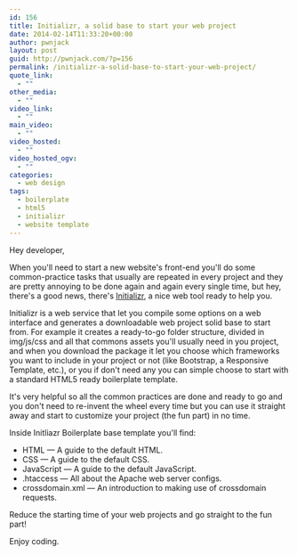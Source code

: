 ```yaml
---
id: 156
title: Initializr, a solid base to start your web project
date: 2014-02-14T11:33:20+00:00
author: pwnjack
layout: post
guid: http://pwnjack.com/?p=156
permalink: /initializr-a-solid-base-to-start-your-web-project/
quote_link:
  - ""
other_media:
  - ""
video_link:
  - ""
main_video:
  - ""
video_hosted:
  - ""
video_hosted_ogv:
  - ""
categories:
  - web design
tags:
  - boilerplate
  - html5
  - initializr
  - website template
---
```

Hey developer,

When you'll need to start a new website's front-end you'll do some common-practice tasks that usually are repeated in every project and they are pretty annoying to be done again and again every single time, but hey, there's a good news, there's <a title="Initializr" href="http://www.initializr.com/" target="_blank">Initializr</a>, a nice web tool ready to help you.

Initializr is a web service that let you compile some options on a web interface and generates a downloadable web project solid base to start from. For example it creates a ready-to-go folder structure, divided in img/js/css and all that commons assets you'll usually need in you project, and when you download the package it let you choose which frameworks you want to include in your project or not (like Bootstrap, a Responsive Template, etc.), or you if don't need any you can simple choose to start with a standard HTML5 ready boilerplate template.

It's very helpful so all the common practices are done and ready to go and you don't need to re-invent the wheel every time but you can use it straight away and start to customize your project (the fun part) in no time.

Inside Initliazr Boilerplate base template you'll find:

  * HTML — A guide to the default HTML.
  * CSS — A guide to the default CSS.
  * JavaScript — A guide to the default JavaScript.
  * .htaccess — All about the Apache web server configs.
  * crossdomain.xml — An introduction to making use of crossdomain requests.

Reduce the starting time of your web projects and go straight to the fun part!

Enjoy coding.